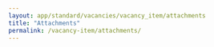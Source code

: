 ```yaml
---
layout: app/standard/vacancies/vacancy_item/attachments
title: "Attachments"
permalink: /vacancy-item/attachments/
---
```


<!--- This child document initializes the page in Jekyll. -->
